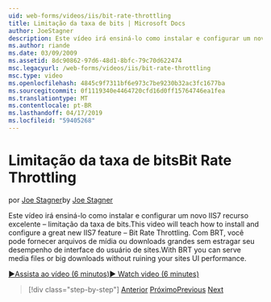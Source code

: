 ```yaml
---
uid: web-forms/videos/iis/bit-rate-throttling
title: Limitação da taxa de bits | Microsoft Docs
author: JoeStagner
description: Este vídeo irá ensiná-lo como instalar e configurar um novo IIS7 recurso excelente – limitação da taxa de bits. Com BRT, você pode servir arquivos de mídia ou downloads grandes withou...
ms.author: riande
ms.date: 03/09/2009
ms.assetid: 8dc90862-97d6-48d1-8bfc-79c70d622474
msc.legacyurl: /web-forms/videos/iis/bit-rate-throttling
msc.type: video
ms.openlocfilehash: 4845c9f7311bf6e973c7be9230b32ac3fc1677ba
ms.sourcegitcommit: 0f1119340e4464720cfd16d0ff15764746ea1fea
ms.translationtype: MT
ms.contentlocale: pt-BR
ms.lasthandoff: 04/17/2019
ms.locfileid: "59405268"
---
```

# <a name="bit-rate-throttling"></a><span data-ttu-id="847f2-104">Limitação da taxa de bits</span><span class="sxs-lookup"><span data-stu-id="847f2-104">Bit Rate Throttling</span></span>

<span data-ttu-id="847f2-105">por [Joe Stagner](https://github.com/JoeStagner)</span><span class="sxs-lookup"><span data-stu-id="847f2-105">by [Joe Stagner](https://github.com/JoeStagner)</span></span>

<span data-ttu-id="847f2-106">Este vídeo irá ensiná-lo como instalar e configurar um novo IIS7 recurso excelente – limitação da taxa de bits.</span><span class="sxs-lookup"><span data-stu-id="847f2-106">This video will teach how to install and configure a great new IIS7 feature – Bit Rate Throttling.</span></span> <span data-ttu-id="847f2-107">Com BRT, você pode fornecer arquivos de mídia ou downloads grandes sem estragar seu desempenho de interface do usuário de sites.</span><span class="sxs-lookup"><span data-stu-id="847f2-107">With BRT you can serve media files or big downloads without ruining your sites UI performance.</span></span>

[<span data-ttu-id="847f2-108">&#9654;Assista ao vídeo (6 minutos)</span><span class="sxs-lookup"><span data-stu-id="847f2-108">&#9654; Watch video (6 minutes)</span></span>](https://channel9.msdn.com/Blogs/ASP-NET-Site-Videos/bit-rate-throttling)

> [!div class="step-by-step"]
> <span data-ttu-id="847f2-109">[Anterior](installing-ftp7.md)
> [Próximo](iis7-playlists.md)</span><span class="sxs-lookup"><span data-stu-id="847f2-109">[Previous](installing-ftp7.md)
[Next](iis7-playlists.md)</span></span>
